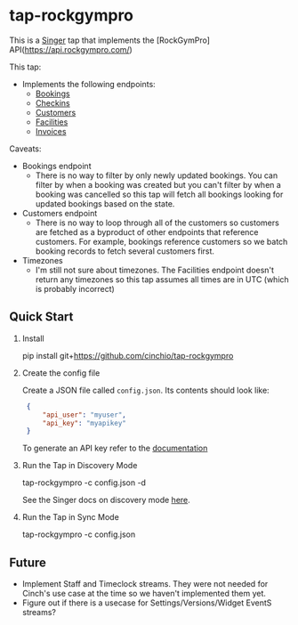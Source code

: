# tap-rockgympro

This is a [Singer](https://singer.io) tap that implements the [RockGymPro] API(https://api.rockgympro.com/)

This tap:
- Implements the following endpoints:
    - [Bookings](https://api.rockgympro.com/#/Bookings)
    - [Checkins](https://api.rockgympro.com/#/Checkins)
    - [Customers](https://api.rockgympro.com/#/Customers)
    - [Facilities](https://api.rockgympro.com/#/Facilities)
    - [Invoices](https://api.rockgympro.com/#/Invoices)

Caveats:
- Bookings endpoint
    - There is no way to filter by only newly updated bookings.  You can filter by when a booking was created but you can't filter by when
    a booking was cancelled so this tap will fetch all bookings looking for updated bookings based on the state.
- Customers endpoint
    - There is no way to loop through all of the customers so customers are fetched as a byproduct of other endpoints that reference customers.
    For example, bookings reference customers so we batch booking records to fetch several customers first.
- Timezones
    - I'm still not sure about timezones.  The Facilities endpoint doesn't return any timezones so this tap assumes all times are in UTC (which is probably incorrect)


## Quick Start

1. Install

    pip install git+https://github.com/cinchio/tap-rockgympro

2. Create the config file

   Create a JSON file called `config.json`. Its contents should look like:

   ```json
    {
        "api_user": "myuser",
        "api_key": "myapikey"
    }
    ```

   To generate an API key refer to the [documentation](https://support.rockgympro.com/hc/en-us/articles/360056602652-Generate-API-Key-for-RGP-Cloud)

4. Run the Tap in Discovery Mode

    tap-rockgympro -c config.json -d

   See the Singer docs on discovery mode
   [here](https://github.com/singer-io/getting-started/blob/master/docs/DISCOVERY_MODE.md#discovery-mode).

5. Run the Tap in Sync Mode

    tap-rockgympro -c config.json


## Future

- Implement Staff and Timeclock streams.  They were not needed for Cinch's use case at the time so we haven't implemented them yet.
- Figure out if there is a usecase for Settings/Versions/Widget EventS streams?
